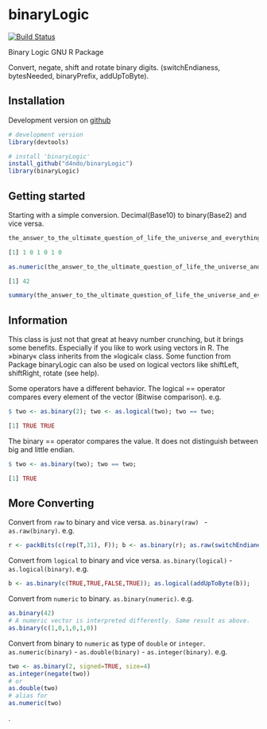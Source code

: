 binaryLogic
===========

[![Build Status](https://travis-ci.org/d4ndo/binaryLogic.png)](https://travis-ci.org/d4ndo/binaryLogic)

Binary Logic GNU R Package

Convert, negate, shift and rotate binary digits.
(switchEndianess, bytesNeeded, binaryPrefix, addUpToByte).

## Installation

Development version on [github](https://github.com/hadley/devtools)
```R
# development version
library(devtools)

# install 'binaryLogic'
install_github("d4ndo/binaryLogic")
library(binaryLogic)
```

Getting started
---------------

Starting with a simple conversion. Decimal(Base10) to binary(Base2) and vice versa.
```R
the_answer_to_the_ultimate_question_of_life_the_universe_and_everything <- as.binary(42)

[1] 1 0 1 0 1 0

as.numeric(the_answer_to_the_ultimate_question_of_life_the_universe_and_everything)

[1] 42

summary(the_answer_to_the_ultimate_question_of_life_the_universe_and_everything)
```

Information
-----------

This class is just not that great at heavy number crunching, but it brings some benefits. Especially if you like to work using vectors in R. The »binary« class inherits from the »logical« class. Some function from Package binaryLogic can also be used on logical vectors like shiftLeft, shiftRight, rotate (see help).

Some operators have a different behavior. The logical == operator compares every element of the vector (Bitwise comparison). e.g. 

```R
$ two <- as.binary(2); two <- as.logical(two); two == two;

[1] TRUE TRUE
```
The binary == operator compares the value. It does not distinguish between big and little endian.

```R
$ two <- as.binary(two); two == two;

[1] TRUE
```
 
More Converting
---------------

Convert from ``raw`` to binary and vice versa.  ``as.binary(raw) `` - ``as.raw(binary)``. e.g.
```R
r <- packBits(c(rep(T,31), F)); b <- as.binary(r); as.raw(switchEndianess(b));
```

Convert from ``logical`` to binary and vice versa.  ``as.binary(logical)`` - ``as.logical(binary)``. e.g.
```R
b <- as.binary(c(TRUE,TRUE,FALSE,TRUE)); as.logical(addUpToByte(b));
```

Convert from ``numeric`` to binary. ``as.binary(numeric)``. e.g.
```R
as.binary(42)
# A numeric vector is interpreted differently. Same result as above.
as.binary(c(1,0,1,0,1,0))
```

Convert from binary to ``numeric`` as type of ``double`` or ``integer``. ``as.numeric(binary)`` - ``as.double(binary)`` - ``as.integer(binary)``. e.g.
```R
two <- as.binary(2, signed=TRUE, size=4)
as.integer(negate(two))
# or
as.double(two)
# alias for
as.numeric(two)
```
.




